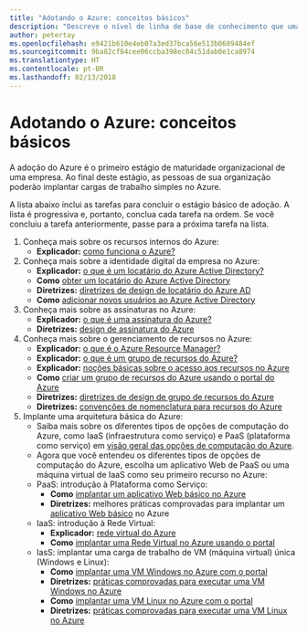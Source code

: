 ```yaml
---
title: "Adotando o Azure: conceitos básicos"
description: "Descreve o nível de linha de base de conhecimento que uma empresa precisa para adotar o Azure"
author: petertay
ms.openlocfilehash: e9421b610e4eb07a3ed37bca56e513b0689484ef
ms.sourcegitcommit: 9ba82cf84cee06ccba398ec04c51dab0e1ca8974
ms.translationtype: HT
ms.contentlocale: pt-BR
ms.lasthandoff: 02/13/2018
---
```

# <a name="adopting-azure-foundational"></a>Adotando o Azure: conceitos básicos

A adoção do Azure é o primeiro estágio de maturidade organizacional de uma empresa. Ao final deste estágio, as pessoas de sua organização poderão implantar cargas de trabalho simples no Azure.

A lista abaixo inclui as tarefas para concluir o estágio básico de adoção. A lista é progressiva e, portanto, conclua cada tarefa na ordem. Se você concluiu a tarefa anteriormente, passe para a próxima tarefa na lista. 

1. Conheça mais sobre os recursos internos do Azure:
    - **Explicador:** [como funciona o Azure?](azure-explainer.md)
2. Conheça mais sobre a identidade digital da empresa no Azure:
    - **Explicador:** [o que é um locatário do Azure Active Directory?](tenant-explainer.md)
    - **Como** [obter um locatário do Azure Active Directory](/azure/active-directory/develop/active-directory-howto-tenant?toc=/azure/architecture/cloud-adoption-guide/toc.json)
    - **Diretrizes:** [diretrizes de design de locatário do Azure AD](tenant.md)
    - **Como** [adicionar novos usuários ao Azure Active Directory](/azure/active-directory/add-users-azure-active-directory?toc=/azure/architecture/cloud-adoption-guide/toc.json)    
3. Conheça mais sobre as assinaturas no Azure:
    - **Explicador:** [o que é uma assinatura do Azure?](subscription-explainer.md)
    - **Diretrizes:** [design de assinatura do Azure](subscription.md)
4. Conheça mais sobre o gerenciamento de recursos no Azure: 
    - **Explicador:** [o que é o Azure Resource Manager?](resource-manager-explainer.md)
    - **Explicador:** [o que é um grupo de recursos do Azure?](resource-group-explainer.md)
    - **Explicador:** [noções básicas sobre o acesso aos recursos no Azure](/azure/active-directory/active-directory-understanding-resource-access?toc=/azure/architecture/cloud-adoption-guide/toc.json)
    - **Como** [criar um grupo de recursos do Azure usando o portal do Azure](/azure/azure-resource-manager/resource-group-portal?toc=/azure/architecture/cloud-adoption-guide/toc.json)
    - **Diretrizes:** [diretrizes de design de grupo de recursos do Azure](resource-group.md)
    - **Diretrizes:** [convenções de nomenclatura para recursos do Azure](/azure/architecture/best-practices/naming-conventions?toc=/azure/architecture/cloud-adoption-guide/toc.json)
5. Implante uma arquitetura básica do Azure:
    - Saiba mais sobre os diferentes tipos de opções de computação do Azure, como IaaS (infraestrutura como serviço) e PaaS (plataforma como serviço) em [visão geral das opções de computação do Azure](/azure/architecture/guide/technology-choices/compute-overview?toc=/azure/architecture/cloud-adoption-guide/toc.json).
    - Agora que você entendeu os diferentes tipos de opções de computação do Azure, escolha um aplicativo Web de PaaS ou uma máquina virtual de IaaS como seu primeiro recurso no Azure:
    - PaaS: introdução à Plataforma como Serviço:
        - **Como** [implantar um aplicativo Web básico no Azure](/azure/app-service/app-service-web-overview?toc=/azure/architecture/cloud-adoption-guide/toc.json)
        - **Diretrizes:** melhores práticas comprovadas para implantar um [aplicativo Web básico](/azure/architecture/reference-architectures/app-service-web-app/basic-web-app?toc=/azure/architecture/cloud-adoption-guide/toc.json) no Azure
    - IaaS: introdução à Rede Virtual:
        - **Explicador:** [rede virtual do Azure](/azure/virtual-network/virtual-networks-overview?toc=/azure/architecture/cloud-adoption-guide/toc.json)
        - **Como** [implantar uma Rede Virtual no Azure usando o portal](/azure/virtual-network/virtual-networks-create-vnet-arm-pportal?toc=/azure/architecture/cloud-adoption-guide/toc.json)
    - IasS: implantar uma carga de trabalho de VM (máquina virtual) única (Windows e Linux):
        - **Como** [implantar uma VM Windows no Azure com o portal](/azure/virtual-machines/windows/quick-create-portal?toc=/azure/architecture/cloud-adoption-guide/toc.json)
        - **Diretrizes:** [práticas comprovadas para executar uma VM Windows no Azure](/azure/architecture/reference-architectures/virtual-machines-windows/single-vm?toc=/azure/architecture/cloud-adoption-guide/toc.json)
        - **Como** [implantar uma VM Linux no Azure com o portal](/azure/virtual-machines/linux/quick-create-portal?toc=/azure/architecture/cloud-adoption-guide/toc.json)
        - **Diretrizes:** [práticas comprovadas para executar uma VM Linux no Azure](/azure/architecture/reference-architectures/virtual-machines-linux/single-vm?toc=/azure/architecture/cloud-adoption-guide/toc.json)
